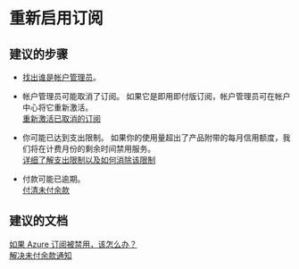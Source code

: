 <properties
    pageTitle="重新启用订阅"
    description="重新启用订阅"
    service="azure-subscription-management"
    resource="subscription-management"
    authors="jlian"
    displayOrder=""
    selfHelpType="generic"
    supportTopicIds="32454933"
    resourceTags=""
    productPesIds="15660"
    cloudEnvironments="public"
/>


# <a name="re-enable-a-subscription"></a>重新启用订阅

## <a name="recommended-steps"></a>**建议的步骤**

* [找出谁是帐户管理员](https://docs.microsoft.com/azure/billing-subscription-transfer#whoisaa)。

* 帐户管理员可能取消了订阅。 如果它是即用即付版订阅，帐户管理员可在帐户中心将它重新激活。 <br>
[重新激活已取消的订阅](https://docs.microsoft.com/azure/billing-subscription-become-disable#the-subscription-was-canceled-by-the-account-administrator)

* 你可能已达到支出限制。 如果你的使用量超出了产品附带的每月信用额度，我们将在计费月份的剩余时间禁用服务。<br>
[详细了解支出限制以及如何消除该限制](https://azure.microsoft.com/pricing/spending-limits/)

* 付款可能已逾期。<br>
[付清未付余款](https://azure.microsoft.com/documentation/articles/billing-azure-subscription-past-due-balance/)

## <a name="recommended-documents"></a>**建议的文档**

[如果 Azure 订阅被禁用，该怎么办？](https://azure.microsoft.com/documentation/articles/billing-subscription-become-disable/)<br>
[解决未付余款通知](https://azure.microsoft.com/documentation/articles/billing-azure-subscription-past-due-balance/)



<!--HONumber=Dec16_HO4-->


